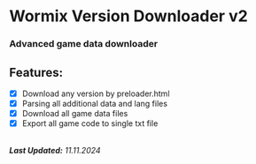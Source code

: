 # Wormix Version Downloader v2

### Advanced game data downloader

## Features:

- [x] Download any version by preloader.html
- [x] Parsing all additional data and lang files
- [x] Download all game data files
- [x] Export all game code to single txt file
<br></br>

**_Last Updated:_** *11.11.2024*